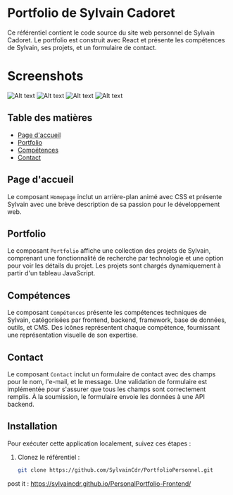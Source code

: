 # Portfolio de Sylvain Cadoret

Ce référentiel contient le code source du site web personnel de Sylvain Cadoret. Le portfolio est construit avec React et présente les compétences de Sylvain, ses projets, et un formulaire de contact.

# Screenshots

![Alt text](<src/Capture d'écran 2024-01-15 164509.png>)
![Alt text](<src/Capture d'écran 2024-01-15 164538.png>)
![Alt text](<src/Capture d'écran 2024-01-15 164601.png>)
![Alt text](<src/Capture d'écran 2024-01-15 164619.png>)

## Table des matières

- [Page d'accueil](#page-daccueil)
- [Portfolio](#portfolio)
- [Compétences](#compétences)
- [Contact](#contact)

## Page d'accueil

Le composant `Homepage` inclut un arrière-plan animé avec CSS et présente Sylvain avec une brève description de sa passion pour le développement web.

## Portfolio

Le composant `Portfolio` affiche une collection des projets de Sylvain, comprenant une fonctionnalité de recherche par technologie et une option pour voir les détails du projet. Les projets sont chargés dynamiquement à partir d'un tableau JavaScript.

## Compétences

Le composant `Compétences` présente les compétences techniques de Sylvain, catégorisées par frontend, backend, framework, base de données, outils, et CMS. Des icônes représentent chaque compétence, fournissant une représentation visuelle de son expertise.

## Contact

Le composant `Contact` inclut un formulaire de contact avec des champs pour le nom, l'e-mail, et le message. Une validation de formulaire est implémentée pour s'assurer que tous les champs sont correctement remplis. À la soumission, le formulaire envoie les données à une API backend.

## Installation

Pour exécuter cette application localement, suivez ces étapes :

1. Clonez le référentiel :

   ```bash
   git clone https://github.com/SylvainCdr/PortfolioPersonnel.git

post it : https://sylvaincdr.github.io/PersonalPortfolio-Frontend/